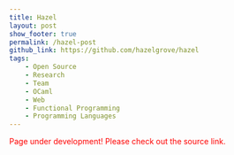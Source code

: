 ```yaml
---
title: Hazel
layout: post
show_footer: true
permalink: /hazel-post
github_link: https://github.com/hazelgrove/hazel
tags: 
    - Open Source
    - Research
    - Team
    - OCaml
    - Web
    - Functional Programming
    - Programming Languages
---
```


<span style="color: red">Page under development! Please check out the source link.</span>